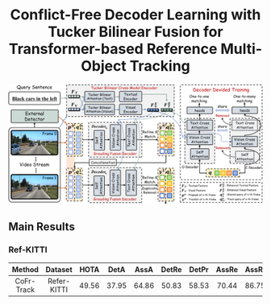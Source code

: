 <div align="center">
<h1>
<b>
Conflict-Free Decoder Learning with Tucker Bilinear Fusion for Transformer-based Reference Multi-Object Tracking</b>
</h1>
</div>

<p align="center"><img src="./figs/整体框架图1.png" width="800"/></p>

## Main Results

### Ref-KITTI

| **Method** | **Dataset** | **HOTA** | **DetA** | **AssA** | **DetRe** | **DetPr** | **AssRe** | **AssRe** |                                                      
|:----------:|:-----------:|:--------:|:--------:|:--------:|:---------:|:---------:|:---------:|-----------|
| CoFr-Track  | Refer-KITTI |  49.56   |  37.95   |  64.86   |   50.83   |   58.53   |   70.44   | 86.75     |

